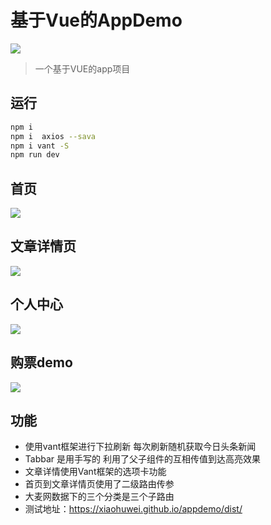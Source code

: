 # 基于Vue的AppDemo

![](<https://img.shields.io/badge/vue-2.5-green.svg?style=for-the-badge&logo=appveyor>)

> 一个基于VUE的app项目

## 运行

``` bash
npm i
npm i  axios --sava
npm i vant -S
npm run dev
```

## 首页

![](https://i.loli.net/2019/06/26/5d12ce9f812fd66247.png)

## 文章详情页

![](https://i.loli.net/2019/06/26/5d12cedb0ce5e14897.png)

## 个人中心

![](https://i.loli.net/2019/06/26/5d12cf040599273197.png)

## 购票demo

![](https://i.loli.net/2019/06/26/5d12cf280956c72343.png)

##  功能

- 使用vant框架进行下拉刷新  每次刷新随机获取今日头条新闻 
- Tabbar 是用手写的 利用了父子组件的互相传值到达高亮效果
- 文章详情使用Vant框架的选项卡功能
- 首页到文章详情页使用了二级路由传参
- 大麦网数据下的三个分类是三个子路由
- 测试地址：https://xiaohuwei.github.io/appdemo/dist/

